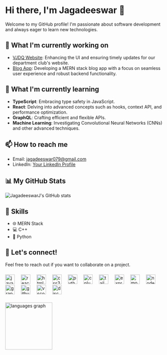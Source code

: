 # Hi there, I'm Jagadeeswar 👋

Welcome to my GitHub profile! I'm passionate about software development and always eager to learn new technologies.

## 🔭 What I'm currently working on
- [VJDQ Website](https://github.com/vjdataquesters/Website): Enhancing the UI and ensuring timely updates for our department club's website.
- [Blog App](https://github.com/JagadeeswarJ/vnrblogapp): Developing a MERN stack blog app with a focus on seamless user experience and robust backend functionality.

## 🌱 What I'm currently learning
- **TypeScript**: Embracing type safety in JavaScript.
- **React**: Delving into advanced concepts such as hooks, context API, and performance optimization.
- **GraphQL**: Crafting efficient and flexible APIs.
- **Machine Learning**: Investigating Convolutional Neural Networks (CNNs) and other advanced techniques.

## 📫 How to reach me
- Email: [jagadeeswar079@gmail.com](mailto:jagadeeswar079@gmail.com)
- LinkedIn: [Your LinkedIn Profile](https://www.linkedin.com/in/jagadeeswar-jonnadula-846546286/)


## 📊 My GitHub Stats
![JagadeeswarJ's GitHub stats](https://github-readme-stats.vercel.app/api?username=JagadeeswarJ&show_icons=true&theme=radical)

## 💼 Skills
- 🌐 MERN Stack
- 💻 C++
- 🐍 Python

## 🙌 Let's connect!
Feel free to reach out if you want to collaborate on a project.


###

<div align="left">
  <img src="https://cdn.jsdelivr.net/gh/devicons/devicon/icons/javascript/javascript-original.svg" height="30" alt="javascript logo"  />
  <img width="12" />
  <img src="https://cdn.jsdelivr.net/gh/devicons/devicon/icons/react/react-original.svg" height="30" alt="react logo"  />
  <img width="12" />
  <img src="https://cdn.jsdelivr.net/gh/devicons/devicon/icons/html5/html5-original.svg" height="30" alt="html5 logo"  />
  <img width="12" />
  <img src="https://cdn.jsdelivr.net/gh/devicons/devicon/icons/css3/css3-original.svg" height="30" alt="css3 logo"  />
  <img width="12" />
  <img src="https://cdn.jsdelivr.net/gh/devicons/devicon/icons/python/python-original.svg" height="30" alt="python logo"  />
  <img width="12" />
  <img src="https://cdn.jsdelivr.net/gh/devicons/devicon/icons/cplusplus/cplusplus-original.svg" height="30" alt="cplusplus logo"  />
  <img width="12" />
  <img src="https://skillicons.dev/icons?i=tailwind" height="30" alt="tailwindcss logo"  />
  <img width="12" />
  <img src="https://cdn.jsdelivr.net/gh/devicons/devicon/icons/express/express-original.svg" height="30" alt="express logo"  />
  <img width="12" />
  <img src="https://cdn.jsdelivr.net/gh/devicons/devicon/icons/mongodb/mongodb-original.svg" height="30" alt="mongodb logo"  />
  <img width="12" />
  <img src="https://cdn.jsdelivr.net/gh/devicons/devicon/icons/nodejs/nodejs-original.svg" height="30" alt="nodejs logo"  />
  <img width="12" />
  <img src="https://cdn.jsdelivr.net/gh/devicons/devicon/icons/graphql/graphql-plain.svg" height="30" alt="graphql logo"  />
  <img width="12" />
  <img src="https://cdn.jsdelivr.net/gh/devicons/devicon/icons/github/github-original.svg" height="30" alt="github logo"  />
  <img width="12" />
  <img src="https://cdn.jsdelivr.net/gh/devicons/devicon/icons/vscode/vscode-original.svg" height="30" alt="vscode logo"  />
  <img width="12" />
  <img src="https://skillicons.dev/icons?i=discord" height="30" alt="discord logo"  />
</div>


###
  <img src="https://github-readme-stats.vercel.app/api/top-langs?username=JagadeeswarJ&locale=en&hide_title=false&layout=compact&card_width=320&langs_count=5&theme=dracula&hide_border=false" height="150" alt="languages graph"  />